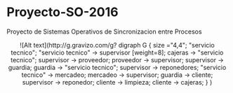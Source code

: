 # Proyecto-SO-2016
Proyecto de Sistemas Operativos de Sincronizacion entre Procesos

<div style="text-align:center;">
![Alt text](http://g.gravizo.com/g?
  digraph G {
    size ="4,4";
    "servicio tecnico";
    "servicio tecnico" -> supervisor [weight=8];
    cajeras -> "servicio tecnico";
    supervisor -> proveedor;
    proveedor -> supervisor;
    supervisor -> guardia;
    guardia -> "servicio tecnico";
    supervisor -> reponedores;
    "servicio tecnico" -> mercadeo;
    mercadeo -> supervisor;
    guardia -> cliente;
    supervisor -> reponedor;
    cliente -> limpieza;
    cliente -> cajeras;
  }
)
</div>
